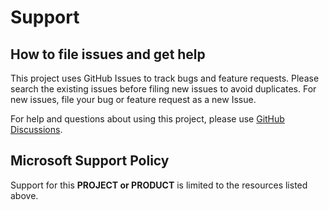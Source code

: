 # Support

## How to file issues and get help  

This project uses GitHub Issues to track bugs and feature requests. Please search the existing 
issues before filing new issues to avoid duplicates.  For new issues, file your bug or 
feature request as a new Issue.

For help and questions about using this project, please use [GitHub Discussions](https://github.com/microsoft/SdnDiagnostics/discussions).

## Microsoft Support Policy  

Support for this **PROJECT or PRODUCT** is limited to the resources listed above.
